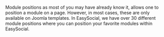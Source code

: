 Module positions as most of you may have already know it, allows one to position a module on a page. However, in most cases, these are only available on Joomla templates. In EasySocial, we have over 30 different module positions where you can position your favorite modules within EasySocial.